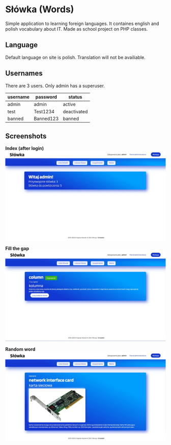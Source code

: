 # Słówka (Words)
Simple application to learning foreign languages. It containes english and polish vocabulary about IT.
Made as school project on PHP classes.

## Language
Default language on site is polish. Translation will not be availiable.

## Usernames
There are 3 users. Only admin has a superuser. 

| username | password  | status      |
|----------|-----------|-------------|
| admin    | admin     | active      |
| test     | Test1234  | deactivated |
| banned   | Banned123 | banned      |

## Screenshots
**Index (after login)**
![Index page after login.](readme/index.jpg)

**Fill the gap**
![Fill the gap page, after successful typing](readme/fill.jpg)

**Random word**
![Random word page](readme/word.jpg)